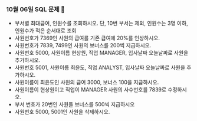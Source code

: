 ### 10월 06일 SQL 문제 👼

- 부서별 최대급여, 인원수를 조회하시오. 단, 10번 부서는 제외, 인원수는 3명 이하, 인원수가 적은 순서대로 조회
- 사원번호가 7369인 사원의 급여를 기존 급여에 20%를 인상하시오.
- 사원번호가 7839, 7499인 사원의 보너스를 200씩 지급하시오.
- 사원번호 5000, 사원이름 현상원, 직업 MANAGER, 입사날짜 오늘날짜로 사원을 추가하시오.
- 사원번호 5001, 사원이름 최윤도, 직업 ANALYST, 입사날짜 오늘날짜로 사원을 추가하시오.
- 사원이름이 최윤도인 사원의 급여 3000, 보너스 100을 지급하시오.
- 사원이름이 현상원이고 직업이 MANAGER 사원의 사수번호를 7839로 수정하시오.
- 부서 번호가 20번인 사원들 보너스를 500씩 지급하시오
- 사원번호 5000, 5001인 사원을 삭제하시오.
